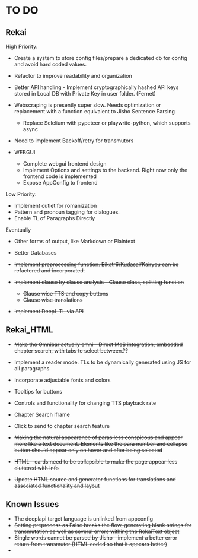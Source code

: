 
# TO DO

## Rekai
High Priority:
- Create a system to store config files/prepare a dedicated db for config and avoid hard coded values.
- Refactor to improve readability and organization
- Better API handling - Implement cryptographically hashed API keys stored in Local DB with Private Key in user folder. (Fernet)
- Webscraping is presently super slow. Needs optimization or replacement with a function equivalent to Jisho Sentence Parsing
  - Replace Selelium with pypeteer or playwrite-python, which supports async
- Need to implement Backoff/retry for transmutors

- WEBGUI
    - Complete webgui frontend design
    - Implement Options and settings to the backend. Right now only the frontend code is implemented
    - Expose AppConfig to frontend

Low Priority:
- Implement cutlet for romanization
- Pattern and pronoun tagging for dialogues.
- Enable TL of Paragraphs Directly

Eventually
- Other forms of output, like Markdown or Plaintext
- Better Databases


- ~~Implement preprocessing function. Bikatr6/Kudasai/Kairyou can be refactored and incorporated.~~
- ~~Implement clause by clause analysis - Clause class, splitting function~~
  - ~~Clause wise TTS and copy buttons~~
  - ~~Clause wise translations~~
- ~~Implement DeepL TL via API~~

## Rekai_HTML

- ~~Make the Omnibar actually omni - Direct MoS integration, embedded chapter search, with tabs to select between.??~~
- Implement a reader mode. TLs to be dynamically generated using JS for all paragraphs
- Incorporate adjustable fonts and colors
- Tooltips for buttons
- Controls and functionality for changing TTS playback rate 
- Chapter Search iframe
- Click to send to chapter search feature

- ~~Making the natural appearance of paras less conspicous and appear more like a text document. Elements like the para number and collapse button should appear only on hover and after being selected~~
- ~~HTML - cards need to be collapsible to make the page appear less cluttered with info~~
- ~~Update HTML source and generator functions for translations and associated functionality and layout~~


## Known Issues
- The deeplapi target language is unlinked from appconfig
- ~~Setting preprocess as False breaks the flow, generating blank strings for transmutation as well as several errors withing the RekaiText object~~
- ~~Single words cannot be parsed by Jisho - implement a better error return from transmutor (HTML coded so that it appears better)~~
- 
